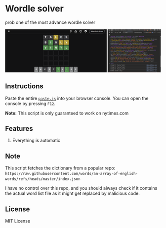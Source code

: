 # Wordle solver

prob one of the most advance wordle solver

![demo](/image.png)

## Instructions

Paste the entire [`paste.js`](/paste.js) into your browser console. You can open the console by pressing `F12`.

**Note:** This script is only guaranteed to work on nytimes.com

## Features

1. Everything is automatic

## Note
This script fetches the dictionary from a popular repo: `https://raw.githubusercontent.com/words/an-array-of-english-words/refs/heads/master/index.json`

I have no control over this repo, and you should always check if it contains the actual word list file as it might get replaced by malicious code.

## License

MIT License
